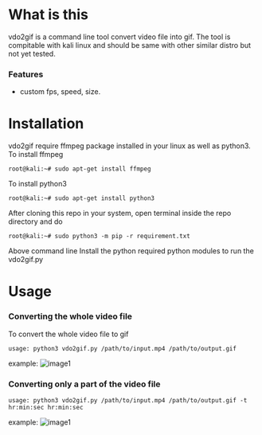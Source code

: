 # What is this
  vdo2gif is a command line tool convert video file into gif. The tool is compitable with kali linux and should be same with other similar distro but not yet tested.
### Features
 - custom fps, speed, size.
 
# Installation
  vdo2gif require ffmpeg package installed in your linux as well as python3.
  To install ffmpeg
  ```
  root@kali:~# sudo apt-get install ffmpeg
  ```
  To install python3
  ```
  root@kali:~# sudo apt-get install python3
  ```
  After cloning this repo in your system, open terminal inside the repo directory and do
  ```
  root@kali:~# sudo python3 -m pip -r requirement.txt
  ```
  Above command line Install the python required python modules to run the vdo2gif.py
  
 # Usage
 ### Converting the whole video file
 To convert the whole video file to gif
 ```
 usage: python3 vdo2gif.py /path/to/input.mp4 /path/to/output.gif 
 ```
 example:
 ![image1](https://github.com/kmt29/vdo2gif/blob/master/example/example1.gif)
 
 
 ### Converting only a part of the video file
  ```
 usage: python3 vdo2gif.py /path/to/input.mp4 /path/to/output.gif -t hr:min:sec hr:min:sec 
 ```
  example:
 ![image1](https://github.com/kmt29/vdo2gif/blob/master/example/example2.gif)
  

